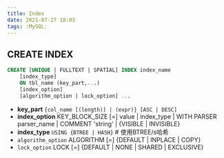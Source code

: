 ```yaml
---
title: Index
date: 2021-07-27 18:03
tags: :MySQL:
---
```

## CREATE INDEX

```sql
CREATE [UNIQUE | FULLTEXT | SPATIAL] INDEX index_name
    [index_type]
    ON tbl_name (key_part,...)
    [index_option]
    [algorithm_option | lock_option] ...
  ```

* **key_part**
   `{col_name [(length)] | (expr)} [ASC | DESC]`
* **index_option**
   KEY_BLOCK_SIZE [=] value
  | index_type
  | WITH PARSER parser_name
  | COMMENT 'string'
  | {VISIBLE | INVISIBLE}
* **index_type**
    `USING {BTREE | HASH}`   # 使用BTREE/s哈希
* `algorithm_option`
    ALGORITHM [=] {DEFAULT | INPLACE | COPY}
* `lock_option`
    LOCK [=] {DEFAULT | NONE | SHARED | EXCLUSIVE}

